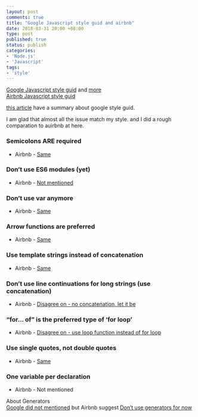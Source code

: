 ```yaml
---
layout: post
comments: true
title: "Google Javascript style guid and airbnb"
date: 2018-03-31 20:00 +08:00
type: post
published: true
status: publish
categories:
- 'Node.js'
- 'Javascript'
tags:
- 'style'
---
```

[Google Javascript style guid](https://google.github.io/styleguide/jsguide.html) and [more](https://github.com/google/styleguide)  
[Airbnb Javascript style guid](https://github.com/airbnb/javascript) 

[this article](https://medium.freecodecamp.org/google-publishes-a-javascript-style-guide-here-are-some-key-lessons-1810b8ad050b) have a summary about google style guid.

I am glad that almost all the issue match my style. and I did a rough comparation to auirbnb at here.

### Semicolons ARE required  
- Airbnb - [Same](http://airbnb.io/javascript/#semicolons)

### Don’t use ES6 modules (yet)
- Airbnb - [Not mentioned](http://airbnb.io/javascript/#modules)

### Don’t use var anymore
- Airbnb - [Same](http://airbnb.io/javascript/#references--prefer-const)

### Arrow functions are preferred
- Airbnb - [Same](http://airbnb.io/javascript/#arrows--use-them)

### Use template strings instead of concatenation
- Airbnb - [Same](http://airbnb.io/javascript/#es6-template-literals)

### Don’t use line continuations for long strings (use concatenation)
- Airbnb - [Disagree on - no concatenation, let it be](http://airbnb.io/javascript/#strings--line-length)

### “for… of” is the preferred type of ‘for loop’
- Airbnb - [Disagree on - use loop function instead of for loop](http://airbnb.io/javascript/#iterators--nope)

### Use single quotes, not double quotes
- Airbnb - [Same](http://airbnb.io/javascript/#strings--quotes)

### One variable per declaration
- Airbnb - Not mentioned

About Generators  
[Google did not mentioned](https://google.github.io/styleguide/jsguide.html#features-functions-generators) but 
Airbnb suggest 
[Don’t use generators for now](http://airbnb.io/javascript/#generators--nope)



